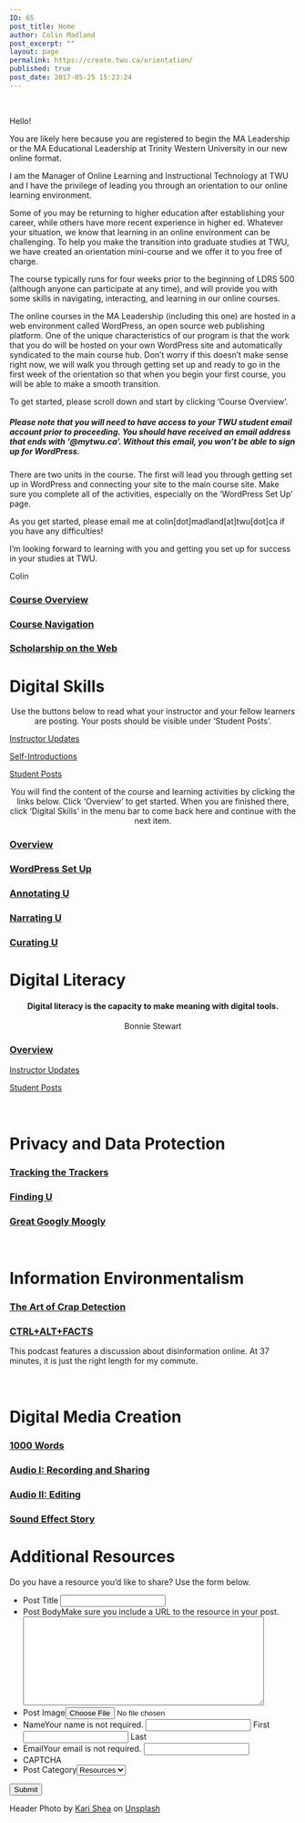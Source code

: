 ```yaml
---
ID: 65
post_title: Home
author: Colin Madland
post_excerpt: ""
layout: page
permalink: https://create.twu.ca/orientation/
published: true
post_date: 2017-05-25 15:23:24
---
```

&nbsp;

<!--themify_builder_static-->Hello!

You are likely here because you are registered to begin the MA Leadership or the MA Educational Leadership at Trinity Western University in our new online format.

I am the Manager of Online Learning and Instructional Technology at TWU and I have the privilege of leading you through an orientation to our online learning environment.

Some of you may be returning to higher education after establishing your career, while others have more recent experience in higher ed. Whatever your situation, we know that learning in an online environment can be challenging. To help you make the transition into graduate studies at TWU, we have created an orientation mini-course and we offer it to you free of charge.

The course typically runs for four weeks prior to the beginning of LDRS 500 (although anyone can participate at any time), and will provide you with some skills in navigating, interacting, and learning in our online courses.

The online courses in the MA Leadership (including this one) are hosted in a web environment called WordPress, an open source web publishing platform. One of the unique characteristics of our program is that the work that you do will be hosted on your own WordPress site and automatically syndicated to the main course hub. Don’t worry if this doesn’t make sense right now, we will walk you through getting set up and ready to go in the first week of the orientation so that when you begin your first course, you will be able to make a smooth transition.

To get started, please scroll down and start by clicking &#8216;Course Overview&#8217;.</p>

<h5>Please note that you will need to have access to your TWU student email account prior to proceeding. You should have received an email address that ends with ‘@mytwu.ca’. Without this email, you won’t be able to sign up for WordPress.</h5>

There are two units in the course. The first will lead you through getting set up in WordPress and connecting your site to the main course site. Make sure you complete all of the activities, especially on the ‘WordPress Set Up’ page.

As you get started, please email me at colin[dot]madland[at]twu[dot]ca if you have any difficulties!

I’m looking forward to learning with you and getting you set up for success in your studies at TWU.

Colin

<a href="https://create.twu.ca/orientation/course-overview/" >

</a>

<h3><a href="https://create.twu.ca/orientation/course-overview/">Course Overview</a></h3>

<a href="https://create.twu.ca/orientation/course-navigation/" >

</a>

<h3><a href="https://create.twu.ca/orientation/course-navigation/">Course Navigation</a></h3>

<a href="https://create.twu.ca/orientation/digital-literacy/scholarship-on-the-web" >

</a>

<h3><a href="https://create.twu.ca/orientation/digital-literacy/scholarship-on-the-web">Scholarship on the Web</a></h3>

<h1>Digital Skills<br/></h1>

<p style="text-align: center;">Use the buttons below to read what your instructor and your fellow learners are posting. Your posts should be visible under &#8216;Student Posts&#8217;.</p>

<a href="https://create.twu.ca/orientation/category/u1-updates" > Instructor Updates</a>

<a href="https://create.twu.ca/orientation/category/hi" > Self-Introductions</a>

<a href="https://create.twu.ca/orientation/category/digital-skills" > Student Posts</a>

<p style="text-align: center;">You will find the content of the course and learning activities by clicking the links below. Click &#8216;Overview&#8217; to get started. When you are finished there, click &#8216;Digital Skills&#8217; in the menu bar to come back here and continue with the next item.</p>

<a href="https://create.twu.ca/orientation/digital-skills" >

</a>

<h3><a href="https://create.twu.ca/orientation/digital-skills">Overview</a></h3>

<a href="https://create.twu.ca/orientation/digital-skills/wordpress-set-up/" >

</a>

<h3><a href="https://create.twu.ca/orientation/digital-skills/wordpress-set-up/">WordPress Set Up</a></h3>

<a href="https://create.twu.ca/orientation/digital-skills/annotating-u" >

</a>

<h3><a href="https://create.twu.ca/orientation/digital-skills/annotating-u">Annotating U</a></h3>

<a href="https://create.twu.ca/orientation/digital-skills/narrating-u" >

</a>

<h3><a href="https://create.twu.ca/orientation/digital-skills/narrating-u">Narrating U</a></h3>

<a href="https://create.twu.ca/orientation/digital-skills/curating-u" >

</a>

<h3><a href="https://create.twu.ca/orientation/digital-skills/curating-u">Curating U</a></h3>

<h1>Digital Literacy<br/></h1>

<h4 style="text-align: center;">Digital literacy is the capacity to make meaning with digital tools.</h4>

<p style="text-align: center;">Bonnie Stewart</p>

<a href="https://create.twu.ca/orientation/digital-literacy" >

</a>

<h3><a href="https://create.twu.ca/orientation/digital-literacy">Overview</a></h3>

<a href="https://create.twu.ca/orientation/category/u2-updates" > Instructor Updates</a>

<a href="https://create.twu.ca/orientation/category/digital-literacy" > Student Posts</a>

<h1><br/>Privacy and Data Protection</h1>

<a href="https://create.twu.ca/orientation/digital-literacy/tracking-the-trackers" >

</a>

<h3><a href="https://create.twu.ca/orientation/digital-literacy/tracking-the-trackers">Tracking the Trackers</a></h3>

<a href="https://create.twu.ca/orientation/digital-literacy/finding-u" >

</a>

<h3><a href="https://create.twu.ca/orientation/digital-literacy/finding-u">Finding U</a></h3>

<a href="https://create.twu.ca/orientation/digital-literacy/great-googly-moogly" >

</a>

<h3><a href="https://create.twu.ca/orientation/digital-literacy/great-googly-moogly">Great Googly Moogly</a></h3>

<h1><br/>Information Environmentalism</h1>

<a href="https://create.twu.ca/orientation/digital-literacy/the-art-of-crap-detection" >

</a>

<h3><a href="https://create.twu.ca/orientation/digital-literacy/the-art-of-crap-detection">The Art of Crap Detection</a></h3>

<a href="https://itunes.apple.com/ca/podcast/ctrl-alt-facts/id1247652431?i=1000407985242&#038;mt=2" >

</a>

<h3><a href="https://itunes.apple.com/ca/podcast/ctrl-alt-facts/id1247652431?i=1000407985242&#038;mt=2">CTRL+ALT+FACTS</a></h3>

This podcast features a discussion about disinformation online. At 37 minutes, it is just the right length for my commute.

<h1><br/>Digital Media Creation</h1>

<a href="https://create.twu.ca/orientation/digital-literacy/1000-words" >

</a>

<h3><a href="https://create.twu.ca/orientation/digital-literacy/1000-words">1000 Words</a></h3>

<a href="https://create.twu.ca/orientation/digital-literacy/recording-and-sharing-audio" >

</a>

<h3><a href="https://create.twu.ca/orientation/digital-literacy/recording-and-sharing-audio">Audio I: Recording and Sharing</a></h3>

<a href="https://create.twu.ca/orientation/digital-literacy/editing-audio" >

</a>

<h3><a href="https://create.twu.ca/orientation/digital-literacy/editing-audio">Audio II: Editing</a></h3>

<a href="https://create.twu.ca/orientation/digital-literacy/sound-effect-story" >

</a>

<h3><a href="https://create.twu.ca/orientation/digital-literacy/sound-effect-story">Sound Effect Story</a></h3>

<h1>Additional Resources<br/></h1>

Do you have a resource you&#8217;d like to share? Use the form below.

<form method='post' enctype='multipart/form-data' id='gform_3' action='/orientation/wp-admin/admin-ajax.php'> <ul id='gform_fields_3' class='gform_fields top_label form_sublabel_below description_below'><li id='field_3_3' class='gfield field_sublabel_below field_description_below gfield_visibility_visible' ><label class='gfield_label' for='input_3_3' >Post Title</label> <input name='input_3' id='input_3_3' type='text' value='' class='medium' aria-invalid="false" /> </li><li id='field_3_4' class='gfield field_sublabel_below field_description_above gfield_visibility_visible' ><label class='gfield_label' for='input_3_4' >Post Body</label>Make sure you include a URL to the resource in your post.<textarea name='input_4' id='input_3_4' class='textarea medium' aria-invalid="false" rows='10' cols='50'></textarea></li><li id='field_3_5' class='gfield field_sublabel_below field_description_below gfield_visibility_visible' ><label class='gfield_label' for='input_3_5' >Post Image</label><input name='input_5' id='input_3_5' type='file' class='medium' /></li><li id='field_3_1' class='gfield field_sublabel_below field_description_above gfield_visibility_visible' ><label class='gfield_label gfield_label_before_complex' for='input_3_1_3' >Name</label>Your name is not required. <input type='text' name='input_1.3' id='input_3_1_3' value='' aria-label='First name' aria-invalid="false" /> <label for='input_3_1_3' >First</label> <input type='text' name='input_1.6' id='input_3_1_6' value='' aria-label='Last name' aria-invalid="false" /> <label for='input_3_1_6' >Last</label> </li><li id='field_3_2' class='gfield field_sublabel_below field_description_above gfield_visibility_visible' ><label class='gfield_label' for='input_3_2' >Email</label>Your email is not required. <input name='input_2' id='input_3_2' type='text' value='' class='medium' aria-invalid="false"/> </li><li id='field_3_8' class='gfield field_sublabel_below field_description_below gfield_visibility_visible' ><label class='gfield_label' for='input_3_8' >CAPTCHA</label></li><li id='field_3_6' class='gfield field_sublabel_below field_description_below gfield_visibility_hidden' ><label class='gfield_label' for='input_3_6' >Post Category</label><select name='input_6' id='input_3_6' class='medium gfield_select' tabindex='1' aria-invalid="false"><option value='18' >Resources</option></select></li> </ul> <input type='submit' id='gform_submit_button_3' class='gform_button button' value='Submit' tabindex='2' onclick='if(window["gf_submitting_3"]){return false;} window["gf_submitting_3"]=true; ' onkeypress='if( event.keyCode == 13 ){ if(window["gf_submitting_3"]){return false;} window["gf_submitting_3"]=true; jQuery("#gform_3").trigger("submit",[true]); }' /> <input type='hidden' class='gform_hidden' name='is_submit_3' value='1' /> <input type='hidden' class='gform_hidden' name='gform_submit' value='3' /> <input type='hidden' class='gform_hidden' name='gform_unique_id' value='' /> <input type='hidden' class='gform_hidden' name='state_3' value='WyJbXSIsImM2ZjNkYjlmODMyMWYxZWZiYTAxZGZiYjBlMzZkMzY2Il0=' /> <input type='hidden' class='gform_hidden' name='gform_target_page_number_3' id='gform_target_page_number_3' value='0' /> <input type='hidden' class='gform_hidden' name='gform_source_page_number_3' id='gform_source_page_number_3' value='1' /> <input type='hidden' name='gform_field_values' value='' /> </form>

Header Photo by <a href="https://unsplash.com/photos/1SAnrIxw5OY?utm_source=unsplash&#038;utm_medium=referral&#038;utm_content=creditCopyText">Kari Shea</a> on <a href="https://unsplash.com/?utm_source=unsplash&#038;utm_medium=referral&#038;utm_content=creditCopyText">Unsplash</a><!--/themify_builder_static-->